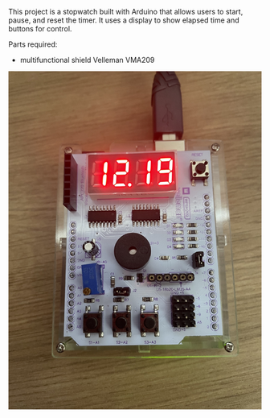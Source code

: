 This project is a stopwatch built with Arduino that allows users to start, pause, and reset the timer. It uses a display to show elapsed time and buttons for control.

Parts required:
- multifunctional shield Velleman VMA209

![img](img.jpg)
 